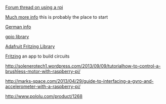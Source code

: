 [Forum thread on using a rpi](http://www.raspberrypi.org/phpBB3/viewtopic.php?f=37&t=35746&sid=21ced73f3911e2ae96fc3fbdba41dbcc&start=25)

[Much more info](http://blog.pistuffing.co.uk) this is probably the place to start

[German info](http://www.mikrocontroller.net/topic/299185)

[gpio library](http://abyz.co.uk/rpi/pigpio/index.html)

[Adafruit Fritzing Library](https://github.com/adafruit/Fritzing-Library)

[Fritzing](http://fritzing.org/) an app to build circuits

http://solenerotech1.wordpress.com/2013/09/09/tutorialhow-to-control-a-brushless-motor-with-raspberry-pi/

http://marks-space.com/2013/04/29/guide-to-interfacing-a-gyro-and-accelerometer-with-a-raspberry-pi/

http://www.pololu.com/product/1268
